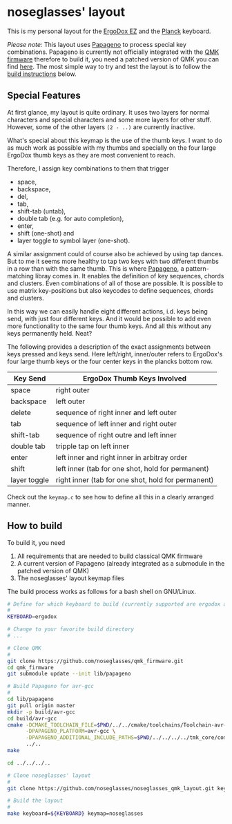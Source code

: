 # noseglasses' layout

This is my personal layout for the [ErgoDox EZ](https://ergodox-ez.com/) 
and the [Planck](https://olkb.com/planck) keyboard.

*Please note:* This layout uses [Papageno](https://github.com/noseglasses/papageno) to process special key combinations. Papageno is currently not officially integrated with the [QMK firmware](https://github.com/qmk/qmk_firmware/) therefore to build it, you need a patched version of QMK you can find [here](https://github.com/noseglasses/qmk_firmware). The most simple way to try and test the layout is to follow the [build instructions](#how-to-build) below.

## Special Features   

At first glance, my layout is quite ordinary. It uses two layers for normal
characters and special characters and some more layers for other stuff. However,
some of the other layers `(2 - ..)` are currently inactive.

What's special about this keymap is the use of the thumb keys. I want to do as much
work as possible with my thumbs and specially on the four large ErgoDox thumb keys as they are most convenient to reach. 

Therefore, I assign key combinations to them that trigger 

* space,
* backspace,
* del,
* tab,
* shift-tab (untab),
* double tab (e.g. for auto completion),
* enter,
* shift (one-shot) and
* layer toggle to symbol layer (one-shot).

A similar assignment could of course also be achieved by using tap dances. 
But to me it seems more healthy to tap two keys with two 
different thumbs in a row than with the same thumb. This is where [Papageno](https://github.com/noseglasses/papageno), a pattern-matching libray comes in.
It enables the definition of key sequences, chords and clusters. Even combinations
of all of those are possible.
It is possible to use matrix key-positions but also keycodes to define
sequences, chords and clusters.

In this way we can easily handle eight different actions, i.d. keys being send, with just four different keys. And it would be possible to add even more functionality to the same four thumb keys.
And all this without any keys permanently held. Neat?

The following provides a description of the exact assignments between keys pressed and keys send.
Here left/right, inner/outer refers to ErgoDox's four large thumb keys or the four center keys in the plancks bottom row.

| Key Send    | ErgoDox Thumb Keys Involved                                 |
|-------------|-------------------------------------------------------------|
| space       | right outer                                                 |
| backspace   | left outer                                                  |
| delete      | sequence of right inner and left outer                      |
| tab         | sequence of left inner and right outer                      |
| shift-tab   | sequence of right outre and left inner                      |
| double tab  | tripple tap on left inner                                   |
| enter       | left inner and right inner in arbitray order                |
| shift       | left inner (tab for one shot, hold for permanent)           |
| layer toggle| right inner (tab for one shot, hold for permanent)          |

Check out the `keymap.c` to see how to define all this in a clearly arranged manner. 

## How to build

To build it, you need
1) All requirements that are needed to build classical QMK firmware
2) A current version of Papageno (already integrated as a submodule in the patched version of QMK)
3) The noseglasses' layout keymap files

The build process works as follows for a bash shell on GNU/Linux.

```sh
# Define for which keyboard to build (currently supported are ergodox and planck)
#
KEYBOARD=ergodox

# Change to your favorite build directory
# ...

# Clone QMK
#
git clone https://github.com/noseglasses/qmk_firmware.git
cd qmk_firmware
git submodule update --init lib/papageno

# Build Papageno for avr-gcc
#
cd lib/papageno
git pull origin master
mkdir -p build/avr-gcc
cd build/avr-gcc
cmake -DCMAKE_TOOLCHAIN_FILE=$PWD/../../cmake/toolchains/Toolchain-avr-gcc.cmake \
      -DPAPAGENO_PLATFORM=avr-gcc \
      -DPAPAGENO_ADDITIONAL_INCLUDE_PATHS=$PWD/../../../../tmk_core/common \
      ../..
make

cd ../../../..

# Clone noseglasses' layout
#
git clone https://github.com/noseglasses/noseglasses_qmk_layout.git keyboards/${KEYBOARD}/keymaps/noseglasses

# Build the layout
#
make keyboard=${KEYBOARD} keymap=noseglasses
```
